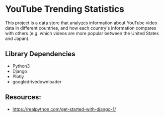 # YouTube Trending Statistics

This project is a data store that analyzes information about YouTube video data in different countries, and how each country's information compares with others (e.g. which videos are more popular between the United States and Japan).



## Library Dependencies
*  Python3
*  Django
*  Plotly 
*  googledrivedownloader

## Resources:
* https://realpython.com/get-started-with-django-1/
